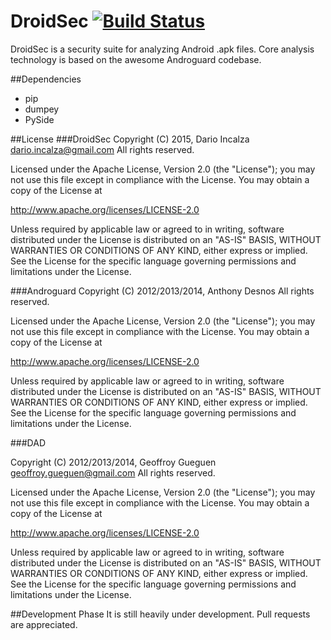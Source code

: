# DroidSec [![Build Status](https://travis-ci.org/DarioI/DroidSec.svg?branch=master)](https://travis-ci.org/DarioI/DroidSec)
DroidSec is a security suite for analyzing Android .apk files. Core analysis technology is based on the awesome Androguard codebase.

##Dependencies
- pip
- dumpey
- PySide


##License
###DroidSec
Copyright (C) 2015, Dario Incalza <dario.incalza@gmail.com>
All rights reserved.

Licensed under the Apache License, Version 2.0 (the "License");
you may not use this file except in compliance with the License.
You may obtain a copy of the License at

  http://www.apache.org/licenses/LICENSE-2.0

Unless required by applicable law or agreed to in writing, software
distributed under the License is distributed on an "AS-IS" BASIS,
WITHOUT WARRANTIES OR CONDITIONS OF ANY KIND, either express or implied.
See the License for the specific language governing permissions and
limitations under the License.

###Androguard
Copyright (C) 2012/2013/2014, Anthony Desnos <desnos at t0t0.fr>
All rights reserved.

Licensed under the Apache License, Version 2.0 (the "License");
you may not use this file except in compliance with the License.
You may obtain a copy of the License at

  http://www.apache.org/licenses/LICENSE-2.0

Unless required by applicable law or agreed to in writing, software
distributed under the License is distributed on an "AS-IS" BASIS,
WITHOUT WARRANTIES OR CONDITIONS OF ANY KIND, either express or implied.
See the License for the specific language governing permissions and
limitations under the License.

###DAD

Copyright (C) 2012/2013/2014, Geoffroy Gueguen <geoffroy.gueguen@gmail.com>
All rights reserved.

Licensed under the Apache License, Version 2.0 (the "License");
you may not use this file except in compliance with the License.
You may obtain a copy of the License at

  http://www.apache.org/licenses/LICENSE-2.0

Unless required by applicable law or agreed to in writing, software
distributed under the License is distributed on an "AS-IS" BASIS,
WITHOUT WARRANTIES OR CONDITIONS OF ANY KIND, either express or implied.
See the License for the specific language governing permissions and
limitations under the License.

##Development Phase
It is still heavily under development. Pull requests are appreciated. 
